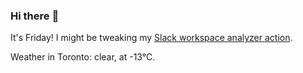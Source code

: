 ### Hi there :wave:

It's Friday! I might be tweaking my [Slack workspace analyzer action](https://github.com/bewuethr/slack-analyzer).

Weather in Toronto: clear, at -13°C.
